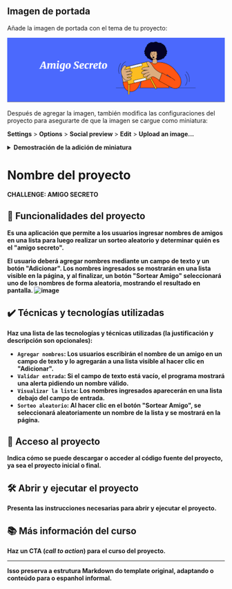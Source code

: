 ## Imagen de portada

Añade la imagen de portada con el tema de tu proyecto:

![image](https://github.com/Rialmo95/challenge-amigo-secreto/blob/main/assets/Captura%20desde%202025-03-17%2018-29-54.png)

Después de agregar la imagen, también modifica las configuraciones del proyecto para asegurarte de que la imagen se cargue como miniatura:

**Settings** > **Options** > **Social preview** > **Edit** > **Upload an image...**

<details>
  <summary><b>Demostración de la adición de miniatura<b/></summary>
    
![adicionando-imagem-preview](https://github.com/Rialmo95/challenge-amigo-secreto/blob/main/assets/Captura%20desde%202025-03-17%2017-53-35.png)
    
</details>
  
# Nombre del proyecto

CHALLENGE: AMIGO SECRETO

## 🔨 Funcionalidades del proyecto

Es una aplicación que permite a los usuarios ingresar nombres de amigos en una lista para luego realizar un sorteo aleatorio y determinar quién es el "amigo secreto".

El usuario deberá agregar nombres mediante un campo de texto y un botón "Adicionar". Los nombres ingresados se mostrarán en una lista visible en la página, y al finalizar, un botón "Sortear Amigo" seleccionará uno de los nombres de forma aleatoria, mostrando el resultado en pantalla. 
![image](https://github.com/user-attachments/assets/a86f67e5-0c7e-4ccc-9de2-6ea73b58aa93)

## ✔️ Técnicas y tecnologías utilizadas

**Haz una lista de las tecnologías y técnicas utilizadas (la justificación y descripción son opcionales)**:

- `Agregar nombres`: Los usuarios escribirán el nombre de un amigo en un campo de texto y lo agregarán a una lista visible al hacer clic en "Adicionar".
- `Validar entrada`: Si el campo de texto está vacío, el programa mostrará una alerta pidiendo un nombre válido.
- `Visualizar la lista`: Los nombres ingresados aparecerán en una lista debajo del campo de entrada.
- `Sorteo aleatorio`: Al hacer clic en el botón "Sortear Amigo", se seleccionará aleatoriamente un nombre de la lista y se mostrará en la página.

## 📁 Acceso al proyecto

**Indica cómo se puede descargar o acceder al código fuente del proyecto, ya sea el proyecto inicial o final.**

## 🛠️ Abrir y ejecutar el proyecto

**Presenta las instrucciones necesarias para abrir y ejecutar el proyecto.**

## 📚 Más información del curso

**Haz un CTA (_call to action_) para el curso del proyecto.**

--- 

Isso preserva a estrutura Markdown do template original, adaptando o conteúdo para o espanhol informal.



